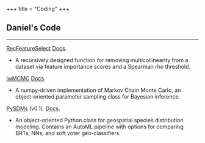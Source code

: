 +++
title = "Coding"
+++

## Daniel's Code

---

[RecFeatureSelect](https://pypi.org/project/RecFeatureSelect/) [Docs](https://github.com/daniel-furman/RecFeatureSelect).

* A recursively designed function for removing multicollinearity from a dataset via feature importance scores and a Spearman rho threshold.

[lwMCMC](https://pypi.org/project/lwMCMC/) [Docs](https://github.com/daniel-furman/lwMCMC). 

* A numpy-driven implementation of Markov Chain Monte Carlo, an object-oriented parameter sampling class for Bayesian inference. 

[PySDMs](https://github.com/daniel-furman/PySDMs) (v0.1). [Docs](https://github.com/daniel-furman/PySDMs).

* An object-oriented Python class for geospatial species distribution modeling. Contains an AutoML pipeline with options for comparing BRTs, NNs, and soft voter geo-classifiers. 
